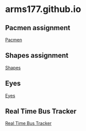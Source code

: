# arms177.github.io
## Pacmen assignment
<a href="https://github.com/arms177/pacman">Pacmen</a>
## Shapes assignment
<a href="https://github.com/arms177/shapes">Shapes</a>
## Eyes
<a href="https://github.com/arms177/eyes">Eyes</a>
## Real Time Bus Tracker
<a href="https://github.com/arms177/real-time-bus-tracker">Real Time Bus Tracker</a>
